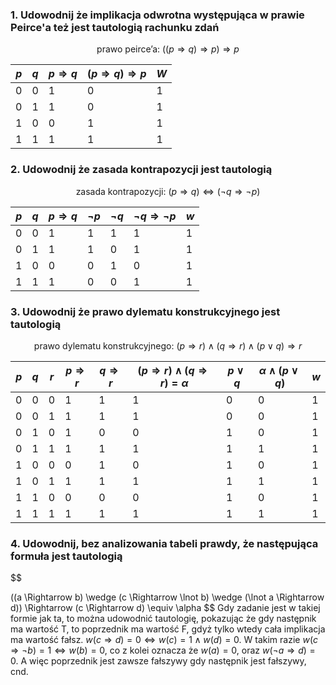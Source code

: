 ### 1. Udowodnij że implikacja odwrotna występująca w prawie Peirce'a też jest tautologią rachunku zdań
$$
\text{prawo peirce'a: } ((p \Rightarrow q) \Rightarrow p) \Rightarrow p
$$

| $p$ | $q$ | $p \Rightarrow q$ | $(p \Rightarrow q) \Rightarrow p$ | $W$ |
| --- | --- | ----------------- | --------------------------------- | --- |
| 0   | 0   | 1                 | 0                                 | 1   |
| 0   | 1   | 1                 | 0                                 | 1   |
| 1   | 0   | 0                 | 1                                 | 1   |
| 1   | 1   | 1                 | 1                                 | 1   |

### 2. Udowodnij że zasada kontrapozycji jest tautologią
$$
\text{zasada kontrapozycji: } (p \Rightarrow q) \Leftrightarrow (\lnot q \Rightarrow \lnot p)
$$

| $p$ | $q$ | $p \Rightarrow q$ | $\lnot p$ | $\lnot q$ | $\lnot q \Rightarrow \lnot p$ | $w$ |
| --- | --- | ----------------- | --------- | --------- | ----------------------------- | --- |
| 0   | 0   | 1                 | 1         | 1         | 1                             | 1   |
| 0   | 1   | 1                 | 1         | 0         | 1                             | 1   |
| 1   | 0   | 0                 | 0         | 1         | 0                             | 1   |
| 1   | 1   | 1                 | 0         | 0         | 1                             | 1   |

### 3. Udowodnij że prawo dylematu konstrukcyjnego jest tautologią
$$
\text{prawo dylematu konstrukcyjnego: } (p \Rightarrow r) \wedge (q \Rightarrow r) \wedge (p \vee q) \Rightarrow r
$$

| $p$ | $q$ | $r$ | $p \Rightarrow r$ | $q \Rightarrow r$ | $(p \Rightarrow r) \wedge (q \Rightarrow r) = \alpha$ | $p \vee q$ | $\alpha \wedge (p \vee q)$ | $w$ |
| --- | --- | --- | ----------------- | ----------------- | ----------------------------------------------------- | ---------- | -------------------------- | --- |
| 0   | 0   | 0   | 1                 | 1                 | 1                                                     | 0          | 0                          | 1   |
| 0   | 0   | 1   | 1                 | 1                 | 1                                                     | 0          | 0                          | 1   |
| 0   | 1   | 0   | 1                 | 0                 | 0                                                     | 1          | 0                          | 1   |
| 0   | 1   | 1   | 1                 | 1                 | 1                                                     | 1          | 1                          | 1   |
| 1   | 0   | 0   | 0                 | 1                 | 0                                                     | 1          | 0                          | 1   |
| 1   | 0   | 1   | 1                 | 1                 | 1                                                     | 1          | 1                          | 1   |
| 1   | 1   | 0   | 0                 | 0                 | 0                                                     | 1          | 0                          | 1   |
| 1   | 1   | 1   | 1                 | 1                 | 1                                                     | 1          | 1                          | 1   |

### 4. Udowodnij, bez analizowania tabeli prawdy, że następująca formuła jest tautologią
$$





((a \Rightarrow b) \wedge (c \Rightarrow \lnot b) \wedge (\lnot a \Rightarrow d)) \Rightarrow (c \Rightarrow d) \equiv \alpha
$$
Gdy zadanie jest w takiej formie jak ta, to można udowodnić tautologię, pokazując że gdy następnik ma wartość T, to poprzednik ma wartość F, gdyż tylko wtedy cała implikacja ma wartość fałsz. $w(c \Rightarrow d) = 0 \Leftrightarrow w(c) = 1 \wedge w(d) = 0$. W takim razie $w(c \Rightarrow \lnot b) = 1 \Leftrightarrow w(b) = 0$, co z kolei oznacza że $w(a) = 0$, oraz $w(\lnot a \Rightarrow d) = 0$. A więc poprzednik jest zawsze fałszywy gdy następnik jest fałszywy, cnd.

